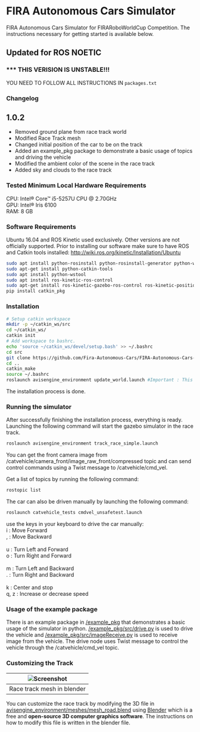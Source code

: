 # FIRA Autonomous Cars Simulator
FIRA Autonomous Cars Simulator for FIRARoboWorldCup Competition.
The instructions necessary for getting started is available below.


## Updated for ROS NOETIC
### *** THIS VERISION IS UNSTABLE!!!
YOU NEED TO FOLLOW ALL INSTRUCTIONS IN `packages.txt`

### Changelog
## 1.0.2
  - Removed ground plane from race track world
  - Modified Race Track mesh
  - Changed initial position of the car to be on the track
  - Added an example_pkg package to demonstrate a basic usage of topics and driving the vehicle
  - Modified the ambient color of the scene in the race track
  - Added sky and clouds to the race track

### Tested Minimum Local Hardware Requirements
CPU: Intel® Core™ i5-5257U CPU @ 2.70GHz <br/>
GPU: Intel® Iris 6100 <br/>
RAM: 8 GB

### Software Requirements
Ubuntu 16.04 and ROS Kinetic used exclusively. Other versions are not officially supported.
Prior to installing our software make sure to have ROS and Catkin tools installed: http://wiki.ros.org/kinetic/Installation/Ubuntu
```bash
sudo apt install python-rosinstall python-rosinstall-generator python-wstool build-essential
sudo apt-get install python-catkin-tools
sudo apt install python-wstool
sudo apt install ros-kinetic-ros-control 
sudo apt-get install ros-kinetic-gazebo-ros-control ros-kinetic-position-controllers ros-kinetic-ros-controllers ros-kinetic-velodyne ros-kinetic-velodyne-driver 
pip install catkin_pkg
```

### Installation
```bash
# Setup catkin workspace
mkdir -p ~/catkin_ws/src
cd ~/catkin_ws/
catkin init
# Add workspace to bashrc.
echo 'source ~/catkin_ws/devel/setup.bash' >> ~/.bashrc
cd src
git clone https://github.com/Fira-Autonomous-Cars/FIRA-Autonomous-Cars-Simulator.git
cd ..
catkin_make
source ~/.bashrc
roslaunch avisengine_environment update_world.launch #Important : This command will update every static paths in this package. Make sure to run this, otherwise the gazebo simulator won't run correctly.
```
The installation process is done.


### Running the simulator
After successfully finishing the installation process, everything is ready.
Launching the following command will start the gazebo simulator in the race track.
```bash
roslaunch avisengine_environment track_race_simple.launch 
```
You can get the front camera image from /catvehicle/camera_front/image_raw_front/compressed topic and can send control commands using a Twist message to /catvehicle/cmd_vel.

Get a list of topics by running the following command:
```bash
rostopic list
```
The car can also be driven manually by launching the following command:
```bash
roslaunch catvehicle_tests cmdvel_unsafetest.launch 
```
use the keys in your keyboard to drive the car manually: <br/>
i : Move Forward <br/>
, : Move Backward <br/>
<br/>
u : Turn Left and Forward <br/>
o : Turn Right and Forward <br/>
<br/>
m : Turn Left and Backward <br/>
. : Turn Right and Backward <br/>
<br/>
k : Center and stop <br/>
q, z : Increase or decrease speed <br/>

### Usage of the example package
There is an example package in [/example_pkg](https://github.com/Fira-Autonomous-Cars/FIRA-Autonomous-Cars-Simulator/tree/main/example_pkg) that demonstrates a basic usage of the simulator in python. 
[/example_pkg/src/drive.py](https://github.com/Fira-Autonomous-Cars/FIRA-Autonomous-Cars-Simulator/blob/main/example_pkg/src/drive.py) is used to drive the vehicle and [/example_pkg/src/imageReceive.py](https://github.com/Fira-Autonomous-Cars/FIRA-Autonomous-Cars-Simulator/blob/main/example_pkg/src/imageReceive.py) is used to receive image from the vehicle. 
The drive node uses Twist message to control the vehicle through the /catvehicle/cmd_vel topic.


### Customizing the Track
![Screenshot](https://drive.google.com/uc?export=view&id=1oJH5bNRIKqogS_7FeN3fB1J4HJtgAz7f) |
------------ |
Race track mesh in blender |


You can customize the race track by modifying the 3D file in [avisengine_environment/meshes/mesh_road.blend](https://github.com/Fira-Autonomous-Cars/FIRA-Autonomous-Cars-Simulator/blob/main/avisengine_environment/meshes/mesh_road.blend) using [Blender](https://www.blender.org/) which is a free and **open-source 3D computer graphics software**.
The instructions on how to modify this file is written in the blender file. 
